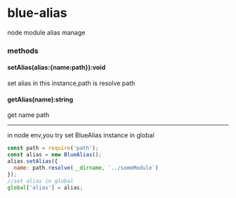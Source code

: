 # blue-alias
node module alias manage

### methods

#### setAlias(alias:{name:path}):void
set alias in this instance,path is resolve path

#### getAlias(name):string

get name path

************************
in node env,you try set BlueAlias instance in global
```javascript
const path = require('path');
const alias = new BlueAlias();
alias.setAlias({
  name: path.resolve(__dirname, `../someModule`)
});
//set alias in global
global['alias'] = alias;
``` 
